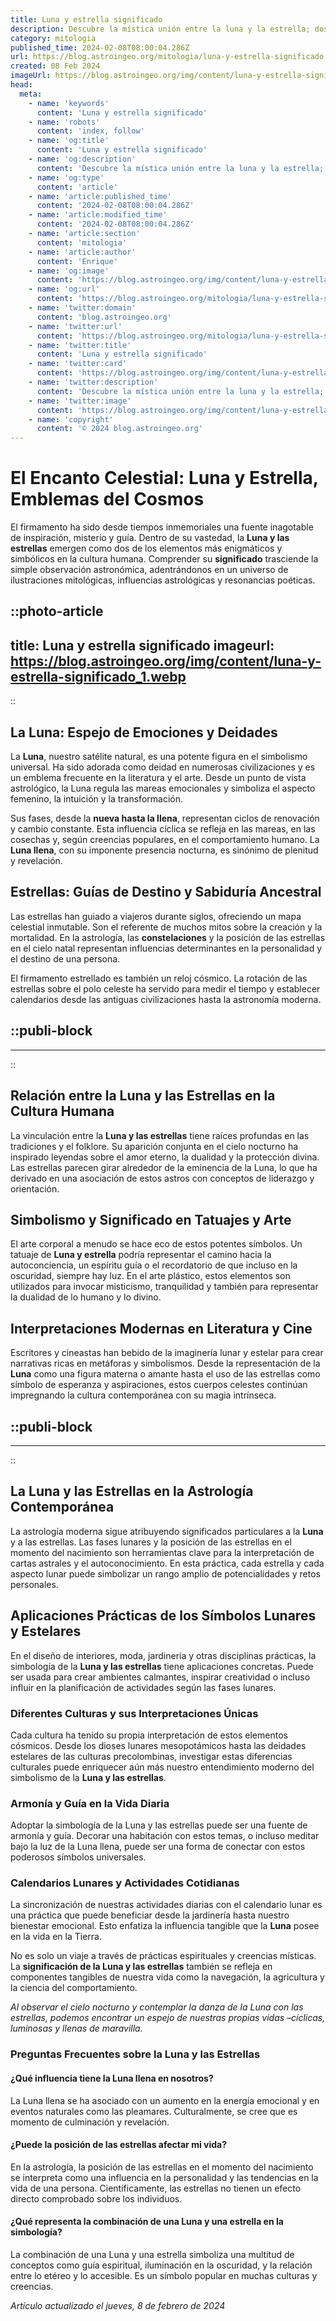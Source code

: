 ```yaml
---
title: Luna y estrella significado
description: Descubre la mística unión entre la luna y la estrella; dos símbolos ancestrales que encierran significados profundos y guían nuestra existencia.
category: mitologia
published_time: 2024-02-08T08:00:04.286Z
url: https://blog.astroingeo.org/mitologia/luna-y-estrella-significado
created: 08 Feb 2024
imageUrl: https://blog.astroingeo.org/img/content/luna-y-estrella-significado_1.webp
head:
  meta:
    - name: 'keywords'
      content: 'Luna y estrella significado'
    - name: 'robots'
      content: 'index, follow'
    - name: 'og:title'
      content: 'Luna y estrella significado'
    - name: 'og:description'
      content: 'Descubre la mística unión entre la luna y la estrella; dos símbolos ancestrales que encierran significados profundos y guían nuestra existencia.'
    - name: 'og:type'
      content: 'article'
    - name: 'article:published_time'
      content: '2024-02-08T08:00:04.286Z'
    - name: 'article:modified_time'
      content: '2024-02-08T08:00:04.286Z'
    - name: 'article:section'
      content: 'mitologia'
    - name: 'article:author'
      content: 'Enrique'
    - name: 'og:image'
      content: 'https://blog.astroingeo.org/img/content/luna-y-estrella-significado_1.webp'
    - name: 'og:url'
      content: 'https://blog.astroingeo.org/mitologia/luna-y-estrella-significado'
    - name: 'twitter:domain'
      content: 'blog.astroingeo.org'
    - name: 'twitter:url'
      content: 'https://blog.astroingeo.org/mitologia/luna-y-estrella-significado'
    - name: 'twitter:title'
      content: 'Luna y estrella significado'
    - name: 'twitter:card'
      content: 'https://blog.astroingeo.org/img/content/luna-y-estrella-significado_1.webp'
    - name: 'twitter:description'
      content: 'Descubre la mística unión entre la luna y la estrella; dos símbolos ancestrales que encierran significados profundos y guían nuestra existencia.'
    - name: 'twitter:image'
      content: 'https://blog.astroingeo.org/img/content/luna-y-estrella-significado_1.webp'
    - name: 'copyright'
      content: '© 2024 blog.astroingeo.org'
---
```

# El Encanto Celestial: Luna y Estrella, Emblemas del Cosmos

El firmamento ha sido desde tiempos inmemoriales una fuente inagotable de inspiración, misterio y guía. Dentro de su vastedad, la **Luna y las estrellas** emergen como dos de los elementos más enigmáticos y simbólicos en la cultura humana. Comprender su **significado** trasciende la simple observación astronómica, adentrándonos en un universo de ilustraciones mitológicas, influencias astrológicas y resonancias poéticas.


::photo-article
---
title: Luna y estrella significado
imageurl: https://blog.astroingeo.org/img/content/luna-y-estrella-significado_1.webp
---
::


## La Luna: Espejo de Emociones y Deidades

La **Luna**, nuestro satélite natural, es una potente figura en el simbolismo universal. Ha sido adorada como deidad en numerosas civilizaciones y es un emblema frecuente en la literatura y el arte. Desde un punto de vista astrológico, la Luna regula las mareas emocionales y simboliza el aspecto femenino, la intuición y la transformación.

Sus fases, desde la **nueva hasta la llena**, representan ciclos de renovación y cambio constante. Esta influencia cíclica se refleja en las mareas, en las cosechas y, según creencias populares, en el comportamiento humano. La **Luna llena**, con su imponente presencia nocturna, es sinónimo de plenitud y revelación.

## Estrellas: Guías de Destino y Sabiduría Ancestral

Las estrellas han guiado a viajeros durante siglos, ofreciendo un mapa celestial inmutable. Son el referente de muchos mitos sobre la creación y la mortalidad. En la astrología, las **constelaciones** y la posición de las estrellas en el cielo natal representan influencias determinantes en la personalidad y el destino de una persona.

El firmamento estrellado es también un reloj cósmico. La rotación de las estrellas sobre el polo celeste ha servido para medir el tiempo y establecer calendarios desde las antiguas civilizaciones hasta la astronomía moderna.


  ::publi-block
  ---
  ---
  ::
  
  
## Relación entre la Luna y las Estrellas en la Cultura Humana

La vinculación entre la **Luna y las estrellas** tiene raíces profundas en las tradiciones y el folklore. Su aparición conjunta en el cielo nocturno ha inspirado leyendas sobre el amor eterno, la dualidad y la protección divina. Las estrellas parecen girar alrededor de la eminencia de la Luna, lo que ha derivado en una asociación de estos astros con conceptos de liderazgo y orientación.

## Simbolismo y Significado en Tatuajes y Arte

El arte corporal a menudo se hace eco de estos potentes símbolos. Un tatuaje de **Luna y estrella** podría representar el camino hacia la autoconciencia, un espíritu guía o el recordatorio de que incluso en la oscuridad, siempre hay luz. En el arte plástico, estos elementos son utilizados para invocar misticismo, tranquilidad y también para representar la dualidad de lo humano y lo divino.

## Interpretaciones Modernas en Literatura y Cine

Escritores y cineastas han bebido de la imaginería lunar y estelar para crear narrativas ricas en metáforas y simbolismos. Desde la representación de la **Luna** como una figura materna o amante hasta el uso de las estrellas como símbolo de esperanza y aspiraciones, estos cuerpos celestes continúan impregnando la cultura contemporánea con su magia intrínseca.


  ::publi-block
  ---
  ---
  ::
  
  
## La Luna y las Estrellas en la Astrología Contemporánea

La astrología moderna sigue atribuyendo significados particulares a la **Luna** y a las estrellas. Las fases lunares y la posición de las estrellas en el momento del nacimiento son herramientas clave para la interpretación de cartas astrales y el autoconocimiento. En esta práctica, cada estrella y cada aspecto lunar puede simbolizar un rango amplio de potencialidades y retos personales.

## Aplicaciones Prácticas de los Símbolos Lunares y Estelares

En el diseño de interiores, moda, jardinería y otras disciplinas prácticas, la simbología de la **Luna y las estrellas** tiene aplicaciones concretas. Puede ser usada para crear ambientes calmantes, inspirar creatividad o incluso influir en la planificación de actividades según las fases lunares.

### Diferentes Culturas y sus Interpretaciones Únicas

Cada cultura ha tenido su propia interpretación de estos elementos cósmicos. Desde los dioses lunares mesopotámicos hasta las deidades estelares de las culturas precolombinas, investigar estas diferencias culturales puede enriquecer aún más nuestro entendimiento moderno del simbolismo de la **Luna y las estrellas**.

### Armonía y Guía en la Vida Diaria

Adoptar la simbología de la Luna y las estrellas puede ser una fuente de armonía y guía. Decorar una habitación con estos temas, o incluso meditar bajo la luz de la Luna llena, puede ser una forma de conectar con estos poderosos símbolos universales.

### Calendarios Lunares y Actividades Cotidianas

La sincronización de nuestras actividades diarias con el calendario lunar es una práctica que puede beneficiar desde la jardinería hasta nuestro bienestar emocional. Esto enfatiza la influencia tangible que la **Luna** posee en la vida en la Tierra.

No es solo un viaje a través de prácticas espirituales y creencias místicas. La **significación de la Luna y las estrellas** también se refleja en componentes tangibles de nuestra vida como la navegación, la agricultura y la ciencia del comportamiento. 

*Al observar el cielo nocturno y contemplar la danza de la Luna con las estrellas, podemos encontrar un espejo de nuestras propias vidas –cíclicas, luminosas y llenas de maravilla.*

### Preguntas Frecuentes sobre la Luna y las Estrellas

#### ¿Qué influencia tiene la Luna llena en nosotros?
La Luna llena se ha asociado con un aumento en la energía emocional y en eventos naturales como las pleamares. Culturalmente, se cree que es momento de culminación y revelación.

#### ¿Puede la posición de las estrellas afectar mi vida?
En la astrología, la posición de las estrellas en el momento del nacimiento se interpreta como una influencia en la personalidad y las tendencias en la vida de una persona. Científicamente, las estrellas no tienen un efecto directo comprobado sobre los individuos.

#### ¿Qué representa la combinación de una Luna y una estrella en la simbología?
La combinación de una Luna y una estrella simboliza una multitud de conceptos como guía espiritual, iluminación en la oscuridad, y la relación entre lo etéreo y lo accesible. Es un símbolo popular en muchas culturas y creencias.

_Artículo actualizado el jueves, 8 de febrero de 2024_